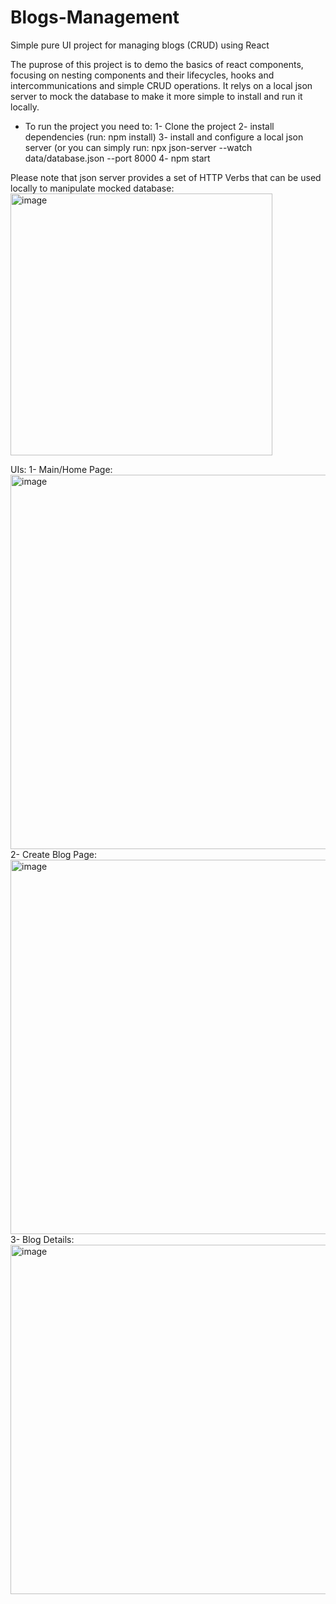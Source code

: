 # Blogs-Management
Simple pure UI project for managing blogs (CRUD) using React

The puprose of this project is to demo the basics of react components, focusing on nesting components and their lifecycles, hooks and intercommunications and simple CRUD operations. It relys on a local json server to mock the database to make it more simple to install and run it locally.

- To run the project you need to:
1- Clone the project
2- install dependencies (run: npm install)
3- install and configure a local json server (or you can simply run: npx json-server --watch data/database.json --port 8000
4- npm start

Please note that json server provides a set of HTTP Verbs that can be used locally to manipulate mocked database:
<img width="419" alt="image" src="https://github.com/AbdullahNjoum98/Blogs-Management/assets/56254725/007ee022-0776-4a4c-a4c7-8b65389bb2b3">

UIs:
1- Main/Home Page:
<img width="599" alt="image" src="https://github.com/AbdullahNjoum98/Blogs-Management/assets/56254725/abb9b58b-5a09-4199-9e37-0f0edb8c6320">
2- Create Blog Page:
<img width="599" alt="image" src="https://github.com/AbdullahNjoum98/Blogs-Management/assets/56254725/67c1400c-1f74-4328-9cea-76976e2a42b8">
3- Blog Details:
<img width="559" alt="image" src="https://github.com/AbdullahNjoum98/Blogs-Management/assets/56254725/5eea5870-360d-4e91-8dd1-43661fbf2251">
